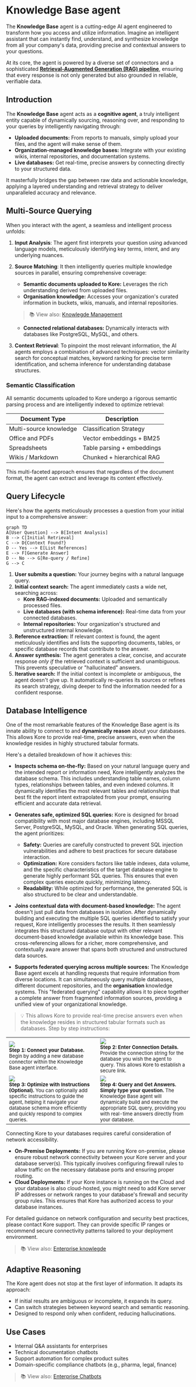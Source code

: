 # Knowledge Base agent

The **Knowledge Base** agent is a cutting-edge AI agent engineered to transform how you access and utilize information. Imagine an intelligent assistant that can instantly find, understand, and synthesize knowledge from all your company's data, providing precise and contextual answers to your questions.

At its core, the agent is powered by a diverse set of connectors and a sophisticated <a target="_blank" href="/kore/ecosystem/kore_rag.html"><strong>Retrieval-Augmented Generation (RAG) pipeline</strong></a>, ensuring that every response is not only generated but also grounded in reliable, verifiable data.

## Introduction

The **Knowledge Base** agent acts as a **cognitive agent**, a truly intelligent entity capable of dynamically sourcing, reasoning over, and responding to your queries by intelligently navigating through:

  * **Uploaded documents:** From reports to manuals, simply upload your files, and the agent will make sense of them.
  * **Organization-managed knowledge bases:** Integrate with your existing wikis, internal repositories, and documentation systems.
  * **Live databases:** Get real-time, precise answers by connecting directly to your structured data.

It masterfully bridges the gap between raw data and actionable knowledge, applying a layered understanding and retrieval strategy to deliver unparalleled accuracy and relevance.

## Multi-Source Querying

When you interact with the agent, a seamless and intelligent process unfolds:

1.  **Input Analysis**: The agent first interprets your question using advanced language models, meticulously identifying key terms, intent, and any underlying nuances.
2.  **Source Matching**: It then intelligently queries multiple knowledge sources in parallel, ensuring comprehensive coverage:
      * **Semantic documents uploaded to Kore:** Leverages the rich understanding derived from uploaded files.
      * **Organisation knowledge:** Accesses your organization's curated information in buckets, wikis, manuals, and internal repositories.
      > 📚 View also: [Knowlegde Management](/org/buckets.html)

      * **Connected relational databases:** Dynamically interacts with databases like PostgreSQL, MySQL, and others.
3.  **Context Retrieval**: To pinpoint the most relevant information, the AI agents employs a combination of advanced techniques: vector similarity search for conceptual matches, keyword ranking for precise term identification, and schema inference for understanding database structures.

### Semantic Classification

All semantic documents uploaded to Kore undergo a rigorous semantic parsing process and are intelligently indexed to optimize retrieval:

| Document Type              | Description                                       |
| -------------------------- | ------------------------------------------------- |
| Multi-source knowledge     | Classification Strategy                           |
| Office and PDFs            | Vector embeddings + BM25                          |
| Spreadsheets               | Table parsing + embeddings                        |
| Wikis / Markdown           | Chunked + hierarchical RAG                        |

This multi-faceted approach ensures that regardless of the document format, the agent can extract and leverage its content effectively.

## Query Lifecycle
Here's how the agents meticulously processes a question from your initial input to a comprehensive answer:

```mermaid
graph TD
A[User Question] --> B[Intent Analysis]
B --> C[Initial Retrieval]
C --> D{Context Found?}
D -- Yes --> E[List References]
E --> F[Generate Answer]
D -- No --> G[Re-query / Refine]
G --> C
```

1.  **User submits a question:** Your journey begins with a natural language query.
2.  **Initial context search:** The agent immediately casts a wide net, searching across:
      * **Kore RAG-indexed documents:** Uploaded and semantically processed files.
      * **Live databases (with schema inference):** Real-time data from your connected databases.
      * **Internal repositories:** Your organization's structured and unstructured internal knowledge.
3.  **Reference extraction:** If relevant context is found, the agent meticulously identifies and lists the supporting documents, tables, or specific database records that contribute to the answer.
4.  **Answer synthesis:** The agent generates a clear, concise, and accurate response *only if* the retrieved context is sufficient and unambiguous. This prevents speculative or "hallucinated" answers.
5.  **Iterative search:** If the initial context is incomplete or ambiguous, the agent doesn't give up. It automatically re-queries its sources or refines its search strategy, diving deeper to find the information needed for a confident response.

## Database Intelligence

One of the most remarkable features of the Knowledge Base agent is its innate ability to connect to and **dynamically reason** about your databases. This allows Kore to provide real-time, precise answers, even when the knowledge resides in highly structured tabular formats.

Here's a detailed breakdown of how it achieves this:

  * **Inspects schema on-the-fly:** Based on your natural language query and the intended report or information need, Kore intelligently analyzes the database schema. This includes understanding table names, column types, relationships between tables, and even indexed columns. It dynamically identifies the most relevant tables and relationships that best fit the report intent extrapolated from your prompt, ensuring efficient and accurate data retrieval.

  * **Generates safe, optimized SQL queries:** Kore is designed for broad compatibility with most major database engines, including MSSQL Server, PostgreSQL, MySQL, and Oracle. When generating SQL queries, the agent prioritizes:

      * **Safety:** Queries are carefully constructed to prevent SQL injection vulnerabilities and adhere to best practices for secure database interaction.
      * **Optimization:** Kore considers factors like table indexes, data volume, and the specific characteristics of the target database engine to generate highly performant SQL queries. This ensures that even complex queries execute quickly, minimizing latency.
      * **Readability:** While optimized for performance, the generated SQL is also structured to be clear and understandable.

  * **Joins contextual data with document-based knowledge:** The agent doesn't just pull data from databases in isolation. After dynamically building and executing the multiple SQL queries identified to satisfy your request, Kore intelligently processes the results. It then seamlessly integrates this structured database output with other relevant document-based knowledge available within its knowledge base. This cross-referencing allows for a richer, more comprehensive, and contextually aware answer that spans both structured and unstructured data sources.

  * **Supports federated querying across multiple sources:** The Knowledge Base agent excels at handling requests that require information from diverse locations. It can simultaneously query multiple databases, different document repositories, and the **organisation** knowledge systems. This "federated querying" capability allows it to piece together a complete answer from fragmented information sources, providing a unified view of your organizational knowledge.

>💡 This allows Kore to provide real-time precise answers even when the knowledge resides in structured tabular formats such as databases.
> Step by step instructions:

<table>
<tbody>
  <tr>
   <td>
      <img src="./assets/db_step1.png"/><br>
      <sub><b>Step 1: Connect your Database.</b> Begin by adding a new database connector within the Knowledge Base agent interface.</sub>
   </td>
   <td>
      <img src="./assets/db_step2.png"/><br>
      <sub><b>Step 2: Enter Connection Details.</b> Provide the connection string for the database you wish the agent to query. This allows Kore to establish a secure link.</sub>
   </td>
  </tr>
  <tr>
   <td>
      <img src="./assets/db_step3.png"/><br>
      <sub><b>Step 3: Optimize with Instructions (Optional).</b> You can optionally add specific instructions to guide the agent, helping it navigate your database schema more efficiently and quickly respond to complex queries.</sub>
   </td>
   <td>
      <img src="./assets/db_step4.png"/><br>
      <sub><b>Step 4: Query and Get Answers. Simply type your question.</b> The Knowledge Base agent will dynamically build and execute the appropriate SQL query, providing you with real-time answers directly from your database.</sub>
   </td>
  </tr>
</tbody>
</table>


Connecting Kore to your databases requires careful consideration of network accessibility.

  * **On-Premise Deployments:** If you are running Kore on-premise, please ensure robust network connectivity between your Kore server and your database server(s). This typically involves configuring firewall rules to allow traffic on the necessary database ports and ensuring proper routing.
  * **Cloud Deployments:** If your Kore instance is running on the Cloud and your database is also cloud-hosted, you might need to add Kore server IP addresses or network ranges to your database's firewall and security group rules. This ensures that Kore has authorized access to your database instances.

For detailed guidance on network configuration and security best practices, please contact Kore support. They can provide specific IP ranges or recommend secure connectivity patterns tailored to your deployment environment.

> 📚 View also: [Enterprise knowlegde](/org/buckets.html)

## Adaptive Reasoning
The Kore agent does not stop at the first layer of information. It adapts its approach:
- If initial results are ambiguous or incomplete, it expands its query.
- Can switch strategies between keyword search and semantic reasoning.
- Designed to respond only when confident, reducing hallucinations.

## Use Cases
- Internal Q&A assistants for enterprises
- Technical documentation chatbots
- Support automation for complex product suites
- Domain-specific compliance chatbots (e.g., pharma, legal, finance)

> 📚 View also: [Enterprise Chatbots](/org/chatbots.html)

